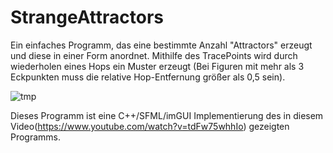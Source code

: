 # StrangeAttractors

Ein einfaches Programm, das eine bestimmte Anzahl "Attractors" erzeugt und diese in einer Form anordnet. Mithilfe des TracePoints
wird durch wiederholen eines Hops ein Muster erzeugt (Bei Figuren mit mehr als 3 Eckpunkten muss die relative Hop-Entfernung größer
als 0,5 sein).

![tmp](https://user-images.githubusercontent.com/21142935/27095040-8528be70-506c-11e7-986e-39cb24d03292.PNG)

Dieses Programm ist eine C++/SFML/imGUI Implementierung des in diesem Video(https://www.youtube.com/watch?v=tdFw75whhIo) gezeigten
Programms.
